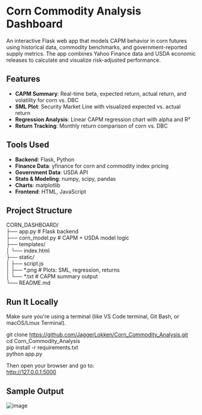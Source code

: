 # Corn Commodity Analysis Dashboard

An interactive Flask web app that models CAPM behavior in corn futures using historical data, commodity benchmarks, and government-reported supply metrics. 
The app combines Yahoo Finance data and USDA economic releases to calculate and visualize risk-adjusted performance.


## Features

- **CAPM Summary**: Real-time beta, expected return, actual return, and volatility for corn vs. DBC
- **SML Plot**: Security Market Line with visualized expected vs. actual return
- **Regression Analysis**: Linear CAPM regression chart with alpha and R²
- **Return Tracking**: Monthly return comparison of corn vs. DBC


## Tools Used

- **Backend**: Flask, Python
- **Finance Data**: yfinance for corn and commodity index pricing
- **Government Data**: USDA API
- **Stats & Modeling**: numpy, scipy, pandas
- **Charts**: matplotlib
- **Frontend**: HTML, JavaScript


## Project Structure
CORN_DASHBOARD/  
├── app.py # Flask backend  
├── corn_model.py # CAPM + USDA model logic  
├── templates/  
│ └── index.html  
├── static/   
│ ├── script.js  
│ ├── *.png # Plots: SML, regression, returns  
│ └── *.txt # CAPM summary output  
└── README.md  

## Run It Locally

Make sure you're using a terminal (like VS Code terminal, Git Bash, or macOS/Linux Terminal).  

git clone https://github.com/JaggerLokken/Corn_Commodity_Analysis.git  
cd Corn_Commodity_Analysis  
pip install -r requirements.txt  
python app.py  

Then open your browser and go to:  
http://127.0.0.1:5000

## Sample Output
![image](https://github.com/user-attachments/assets/f54ec674-237a-4f35-ab90-fdde2c6c02f9)




